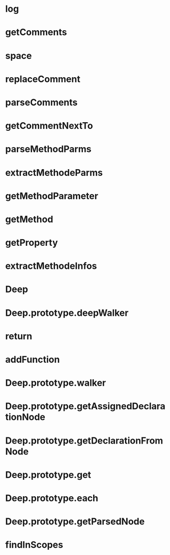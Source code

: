 
# log

# getComments

# space

# replaceComment

# parseComments

# getCommentNextTo

# parseMethodParms

# extractMethodeParms

# getMethodParameter

# getMethod

# getProperty

# extractMethodeInfos

# Deep

# Deep.prototype.deepWalker

# return

# addFunction

# Deep.prototype.walker

# Deep.prototype.getAssignedDeclarationNode

# Deep.prototype.getDeclarationFromNode

# Deep.prototype.get

# Deep.prototype.each

# Deep.prototype.getParsedNode

# findInScopes
